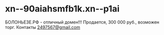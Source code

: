 # xn--90aiahsmfb1k.xn--p1ai

БОЛОНЬЕЗЕ.РФ - отличный домен!!! 
Продается, 300 000 руб., возможен торг.
Контакты 2497567@gmail.com
